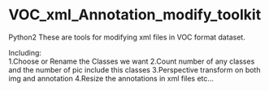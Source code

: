 # VOC_xml_Annotation_modify_toolkit
Python2
These are tools for modifying xml files in VOC format dataset. 

Including:  
1.Choose or Rename the Classes we want
2.Count number of any classes and the number of pic include this classes
3.Perspective transform on both img and annotation
4.Resize the annotations in xml files
etc...
